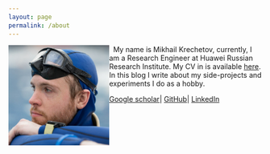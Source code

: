```yaml
---
layout: page
permalink: /about
---
```

<img src="../assets/img/myphoto.jpg" style="float: left;" width="200"/>$~$
My name is Mikhail Krechetov, currently, I am a Research Engineer at Huawei Russian Research Institute. My CV in is available [here](../assets/cv_mk.pdf). In this blog I write about my side-projects and experiments I do as a hobby.

[Google scholar](https://scholar.google.com/citations?user=rR9KqKAAAAAJ&hl=en)| [GitHub](https://github.com/mkrechetov)| [LinkedIn](https://linkedin.com/in/mikhail-krechetov/)
